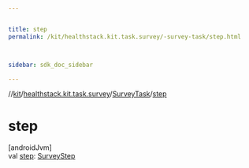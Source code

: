 ```yaml
---


title: step
permalink: /kit/healthstack.kit.task.survey/-survey-task/step.html



sidebar: sdk_doc_sidebar

---
```



//[kit](/kit.html)/[healthstack.kit.task.survey](../index.html)/[SurveyTask](index.html)/[step](step.html)



# step



[androidJvm]\
val [step](step.html): [SurveyStep](../../healthstack.kit.task.survey.step/-survey-step/index.html)






